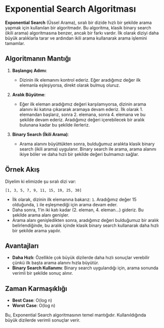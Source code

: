 # Exponential Search Algoritması

**Exponential Search** (Üssel Arama), sıralı bir dizide hızlı bir şekilde arama yapmak için kullanılan bir algoritmadır. Bu algoritma, klasik binary search (ikili arama) algoritmasına benzer, ancak bir farkı vardır. İlk olarak diziyi daha büyük aralıklarla tarar ve ardından ikili arama kullanarak arama işlemini tamamlar.

## Algoritmanın Mantığı

1. **Başlangıç Adımı**:
   - Dizinin ilk elemanını kontrol ederiz. Eğer aradığımız değer ilk elemanla eşleşiyorsa, direkt olarak bulmuş oluruz.

2. **Aralık Büyütme**:
   - Eğer ilk eleman aradığımız değeri karşılamıyorsa, dizinin arama alanını iki katına çıkararak aramaya devam ederiz. İlk olarak 1. elemandan başlarız, sonra 2. elemana, sonra 4. elemana ve bu şekilde devam ederiz. Aradığımız değeri içerebilecek bir aralık bulunana kadar bu şekilde ilerleriz.

3. **Binary Search (İkili Arama)**:
   - Arama alanını büyüttükten sonra, bulduğumuz aralıkta klasik binary search (ikili arama) uygulanır. Binary search ile arama, arama alanını ikiye böler ve daha hızlı bir şekilde değeri bulmamızı sağlar.

## Örnek Akış

Diyelim ki elimizde şu sıralı dizi var:

`[1, 3, 5, 7, 9, 11, 15, 19, 25, 30]`

- İlk olarak, dizinin ilk elemanına bakarız: `1`. Aradığımız değer 15 olduğunda, `1` ile eşleşmediği için arama devam eder.
- Daha sonra, 1'in iki katı kadar (2. eleman, 4. eleman...) gideriz. Bu şekilde arama alanı genişler.
- Arama alanı genişledikten sonra, aradığımız değeri bulduğumuz bir aralık belirlendiğinde, bu aralık içinde klasik binary search kullanarak daha hızlı bir şekilde arama yapılır.

## Avantajları

- **Daha Hızlı**: Özellikle çok büyük dizilerde daha hızlı sonuçlar verebilir çünkü ilk başta arama alanını hızla büyütür.
- **Binary Search Kullanımı**: Binary search uygulandığı için, arama sonunda verimli bir şekilde sonuç alınır.

## Zaman Karmaşıklığı

- **Best Case**: O(log n)
- **Worst Case**: O(log n)

Bu, Exponential Search algoritmasının temel mantığıdır. Kullanıldığında büyük dizilerde verimli sonuçlar verir.
